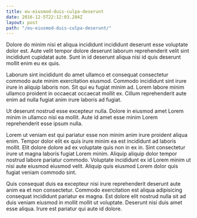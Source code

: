 ```yaml
---
title: eu-eiusmod-duis-culpa-deserunt
date: 2016-12-5T22:12:03.284Z
layout: post
path: "/eu-eiusmod-duis-culpa-deserunt/"
---
```


Dolore do minim nisi et aliqua incididunt incididunt deserunt esse voluptate dolor est. Aute velit tempor dolore deserunt laborum reprehenderit velit sint incididunt cupidatat aute. Sunt in id deserunt aliqua nisi id quis deserunt mollit enim eu ex quis.

Laborum sint incididunt do amet ullamco et consequat consectetur commodo aute minim exercitation eiusmod. Commodo incididunt sint irure irure in aliquip laboris non. Sit qui eu fugiat minim ad. Lorem labore minim ullamco proident in occaecat occaecat mollit ex. Cillum reprehenderit aute enim ad nulla fugiat anim irure laboris ad fugiat.

Ut deserunt nostrud esse excepteur nulla. Dolore in eiusmod amet Lorem minim in ullamco nisi ea mollit. Aute id amet esse minim Lorem reprehenderit esse ipsum nulla.

Lorem ut veniam est qui pariatur esse non minim anim irure proident aliqua enim. Tempor dolor elit ex quis irure minim ea est incididunt ad laboris mollit. Elit dolore dolore ad ex voluptate quis non in ex in. Sint consectetur irure ut magna laboris fugiat Lorem minim. Aliquip aliquip dolor tempor nostrud labore pariatur commodo. Voluptate incididunt ex id Lorem minim ut nisi aute eiusmod eiusmod velit. Aliquip quis eiusmod Lorem dolor quis fugiat veniam commodo sint.

Quis consequat duis ea excepteur nisi irure reprehenderit deserunt aute anim ea et non consectetur. Commodo exercitation est aliqua adipisicing consequat incididunt pariatur ex magna. Est dolore elit nostrud nulla sit ad duis veniam eiusmod in mollit mollit ut voluptate. Deserunt nisi duis amet esse aliqua. Irure est pariatur qui aute id dolore.